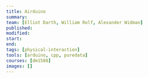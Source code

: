 ```yaml
---
title: Airduino
summary:
team: [Elliot Darth, William Rolf, Alexander Widman]
published:
modified:
start:
end:
tags: [physical-interaction]
tools: [arduino, cpp, puredata]
courses: [dm1588]
images: []
---
```

